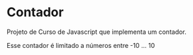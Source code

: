# Contador

Projeto de Curso de Javascript que implementa um contador. 

Esse contador é limitado a números entre -10 ... 10
